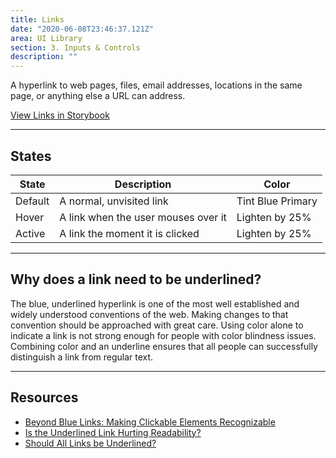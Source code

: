 ```yaml
---
title: Links
date: "2020-06-08T23:46:37.121Z"
area: UI Library
section: 3. Inputs & Controls
description: ""
---
```


A hyperlink to web pages, files, email addresses, locations in the same page, or anything else a URL can address.

<a href="https://standard-library-react.thinkcompany.dev/?path=/story/controls-button--button" target="_blank"> View Links in Storybook</a>

---

## States

| State   | Description                         | Color             |
| ------- | ----------------------------------- | ----------------- |
| Default | A normal, unvisited link            | Tint Blue Primary |
| Hover   | A link when the user mouses over it | Lighten by 25%    |
| Active  | A link the moment it is clicked     | Lighten by 25%    |

---

## Why does a link need to be underlined?

The blue, underlined hyperlink is one of the most well established and widely understood conventions of the web. Making changes to that convention should be approached with great care. Using color alone to indicate a link is not strong enough for people with color blindness issues. Combining color and an underline ensures that all people can successfully distinguish a link from regular text.

---

## Resources

- [Beyond Blue Links: Making Clickable Elements Recognizable](https://www.nngroup.com/articles/clickable-elements/)
- [Is the Underlined Link Hurting Readability?](http://www.uxbooth.com/articles/is-the-underlined-link-hurting-readability/)
- [Should All Links be Underlined?](https://www.usability.gov/get-involved/blog/2007/05/underlining-links.html)
